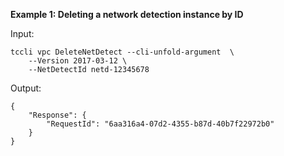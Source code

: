 **Example 1: Deleting a network detection instance by ID**



Input: 

```
tccli vpc DeleteNetDetect --cli-unfold-argument  \
    --Version 2017-03-12 \
    --NetDetectId netd-12345678
```

Output: 
```
{
    "Response": {
        "RequestId": "6aa316a4-07d2-4355-b87d-40b7f22972b0"
    }
}
```

